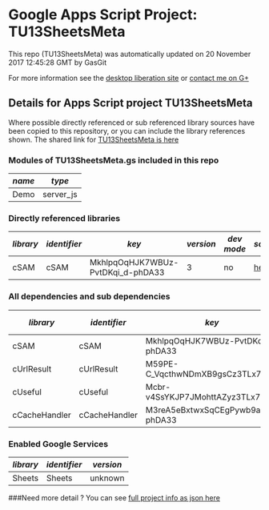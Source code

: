 # Google Apps Script Project: TU13SheetsMeta
This repo (TU13SheetsMeta) was automatically updated on 20 November 2017 12:45:28 GMT by GasGit

For more information see the [desktop liberation site](http://ramblings.mcpher.com/Home/excelquirks/drivesdk/gettinggithubready "desktop liberation") or [contact me on G+](https://plus.google.com/+BruceMcpherson "Bruce McPherson - GDE")
## Details for Apps Script project TU13SheetsMeta
Where possible directly referenced or sub referenced library sources have been copied to this repository, or you can include the library references shown. 
The shared link for [TU13SheetsMeta is here](https://script.google.com/d/1QDChb1OzY9SflsZYDEdQRBt6sHLoiRDxWIHykIpVgkP7PE183PEJt6OY/edit?usp=sharing "open in the GAS IDE")

### Modules of TU13SheetsMeta.gs included in this repo
*name*|*type*
--- | --- 
Demo| server_js
### Directly referenced libraries
*library*|*identifier*|*key*|*version*|*dev mode*|*source*|
--- | --- | --- | --- | --- | --- 
cSAM| cSAM|MkhlpqOqHJK7WBUz-PvtDKqi_d-phDA33|3|no|[here](libraries/cSAM "library source")
### All dependencies and sub dependencies
*library*|*identifier*|*key*|*version*|*dev mode*|*source*|
--- | --- | --- | --- | --- | --- 
cSAM| cSAM|MkhlpqOqHJK7WBUz-PvtDKqi_d-phDA33|3|no|[here](libraries/cSAM "library source")
cUrlResult| cUrlResult|M59PE-C_VqcthwNDmXB9gsCz3TLx7pV4j|unknown|no|[here](libraries/cUrlResult "library source")
cUseful| cUseful|Mcbr-v4SsYKJP7JMohttAZyz3TLx7pV4j|88|no|[here](libraries/cUseful "library source")
cCacheHandler| cCacheHandler|M3reA5eBxtwxSqCEgPywb9ai_d-phDA33|17|no|[here](libraries/cCacheHandler "library source")
### Enabled Google Services
*library*|*identifier*|*version*
--- | --- | --- 
Sheets| Sheets|unknown
###Need more detail ?
You can see [full project info as json here](info.json)
